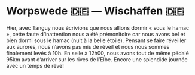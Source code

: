 # Worpswede :de: — Wischaffen :de:

<!-- 96km / 160m+ / 176m- -->

Hier, avec Tanguy nous écrivions que nous allions dormir « sous le hamac », cette faute d’inattention nous a été prémonitoire car nous avons bel et bien dormi sous le hamac (nuit à la belle étoile). Pensant se faire réveiller aux aurores, nous n’avons pas mis de réveil et nous nous sommes finalement levés à 10h. En selle à 12h00, nous avons tout de même pédalé 95km avant d’arriver sur les rives de l’Elbe. Encore une splendide journée avec un temps de rêve!

